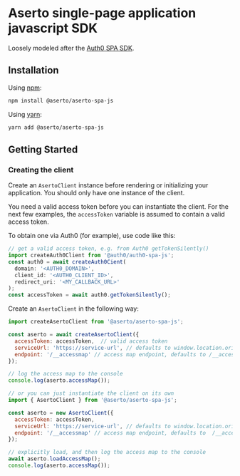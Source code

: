 # Aserto single-page application javascript SDK

Loosely modeled after the [Auth0 SPA SDK](https://github.com/auth0/auth0-spa-js).

## Installation

Using [npm](https://npmjs.org):

```sh
npm install @aserto/aserto-spa-js
```

Using [yarn](https://yarnpkg.com):

```sh
yarn add @aserto/aserto-spa-js
```

## Getting Started

### Creating the client

Create an `AsertoClient` instance before rendering or initializing your application. You should only have one instance of the client.

You need a valid access token before you can instantiate the client. For 
the next few examples, the `accessToken` variable is assumed to contain a 
valid access token. 

To obtain one via Auth0 (for example), use code like this:

```js
// get a valid access token, e.g. from Auth0 getTokenSilently()
import createAuth0Client from '@auth0/auth0-spa-js';
const auth0 = await createAuth0Cient(
  domain: '<AUTH0_DOMAIN>',
  client_id: '<AUTH0_CLIENT_ID>',
  redirect_uri: '<MY_CALLBACK_URL>'
);
const accessToken = await auth0.getTokenSilently();
```

Create an `AsertoClient` in the following way:

```js
import createAsertoClient from '@aserto/aserto-spa-js';

const aserto = await createAsertoClient({
  accessToken: accessToken,  // valid access token
  serviceUrl: 'https://service-url', // defaults to window.location.origin
  endpoint: '/__accessmap' // access map endpoint, defaults to /__accessmap
});

// log the access map to the console
console.log(aserto.accessMap());

// or you can just instantiate the client on its own
import { AsertoClient } from '@aserto/aserto-spa-js';

const aserto = new AsertoClient({
  accessToken: accessToken,
  serviceUrl: 'https://service-url', // defaults to window.location.origin
  endpoint: '/__accessmap' // access map endpoint, defaults to  /__accessmap
});

// explicitly load, and then log the access map to the console
await aserto.loadAccessMap();
console.log(aserto.accessMap());
```
